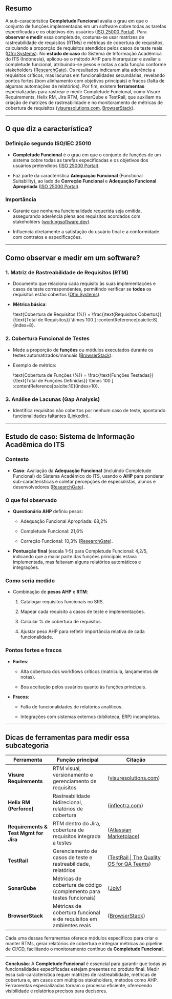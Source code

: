 ## Resumo

A sub-característica **Completude Funcional** avalia o grau em que o conjunto de funções implementadas em um software cobre todas as tarefas especificadas e os objetivos dos usuários ([ISO 25000 Portal](https://iso25000.com/index.php/en/iso-25000-standards/iso-25010?utm_source=chatgpt.com "ISO/IEC 25010 - ISO 25000")). Para **observar e medir** essa completude, costuma-se usar matrizes de rastreabilidade de requisitos (RTMs) e métricas de cobertura de requisitos, calculando a proporção de requisitos atendidos pelos casos de teste reais ([Ofni Systems](https://www.ofnisystems.com/services/validation/traceability-matrix/?utm_source=chatgpt.com "Requirements Traceability Matrix (Trace Matrix, RTM, TM)")). No **estudo de caso** do Sistema de Informação Acadêmica do ITS (Indonesia), aplicou-se o método AHP para hierarquizar e avaliar a completude funcional, atribuindo-se pesos e notas a cada função conforme stakeholders ([ResearchGate](https://www.researchgate.net/publication/377391729_Software_Quality_Measurement_for_Functional_Suitability_Performance_Efficiency_and_Reliability_Characteristics_Using_Analytical_Hierarchy_Process?utm_source=chatgpt.com "(PDF) Software Quality Measurement for Functional Suitability ...")). Os resultados indicaram alta aderência a requisitos críticos, mas lacunas em funcionalidades secundárias, revelando pontos fortes (bom alinhamento com objetivos principais) e fracos (falta de algumas automações de relatórios). Por fim, existem **ferramentas** especializadas para rastrear e medir Completude Funcional, como Visure Requirements, Helix RM, Jira RTM, SonarQube e TestRail, que auxiliam na criação de matrizes de rastreabilidade e no monitoramento de métricas de cobertura de requisitos ([visuresolutions.com](https://visuresolutions.com/blog/traceability-matrix/?utm_source=chatgpt.com "Best 8 Requirements Traceability Matrix Tools for 2024"), [BrowserStack](https://www.browserstack.com/guide/test-coverage-metrics-in-software-testing?utm_source=chatgpt.com "Top Test Coverage Metrics in Software Testing | BrowserStack")).

---

## O que diz a característica?

### Definição segundo ISO/IEC 25010

- **Completude Funcional** é o grau em que o conjunto de funções de um sistema cobre todas as tarefas especificadas e os objetivos dos usuários pretendidos ([ISO 25000 Portal](https://iso25000.com/index.php/en/iso-25000-standards/iso-25010?utm_source=chatgpt.com "ISO/IEC 25010 - ISO 25000")).
    
- Faz parte da característica **Adequação Funcional** (Functional Suitability), ao lado de **Correção Funcional** e **Adequação Funcional Apropriada** ([ISO 25000 Portal](https://iso25000.com/index.php/en/iso-25000-standards/iso-25010?utm_source=chatgpt.com "ISO/IEC 25010 - ISO 25000")).
    

### Importância

- Garante que nenhuma funcionalidade requerida seja omitida, assegurando aderência plena aos requisitos acordados com stakeholders ([workingsoftware.dev](https://www.workingsoftware.dev/the-ultimate-guide-to-write-non-functional-requirements/?utm_source=chatgpt.com "Ultimate Guide to Non-Functional Requirements for Architects")).
    
- Influencia diretamente a satisfação do usuário final e a conformidade com contratos e especificações.
    

---

## Como observar e medir em um software?

### 1. Matriz de Rastreabilidade de Requisitos (RTM)

- Documento que relaciona cada requisito às suas implementações e casos de teste correspondentes, permitindo verificar se **todos** os requisitos estão cobertos ([Ofni Systems](https://www.ofnisystems.com/services/validation/traceability-matrix/?utm_source=chatgpt.com "Requirements Traceability Matrix (Trace Matrix, RTM, TM)")).
    
- **Métrica básica**:
    
    \text{Cobertura de Requisitos (\%)} = \frac{\text{Requisitos Cobertos}}{\text{Total de Requisitos}} \times 100 \] :contentReference[oaicite:8]{index=8}.

### 2. Cobertura Funcional de Testes

- Mede a proporção de **funções** ou módulos executados durante os testes automatizados/manuais ([BrowserStack](https://www.browserstack.com/guide/test-coverage-metrics-in-software-testing?utm_source=chatgpt.com "Top Test Coverage Metrics in Software Testing | BrowserStack")).
    
- Exemplo de métrica:
    
    \text{Cobertura de Funções (\%)} = \frac{\text{Funções Testadas}}{\text{Total de Funções Definidas}} \times 100 \] :contentReference[oaicite:10]{index=10}.

### 3. Análise de Lacunas (Gap Analysis)

- Identifica requisitos não cobertos por nenhum caso de teste, apontando funcionalidades faltantes ([LinkedIn](https://www.linkedin.com/pulse/requirement-coverage-software-testing-mary-onuorah-ilutf?utm_source=chatgpt.com "Requirement Coverage in Software Testing - LinkedIn")).
    

---

## Estudo de caso: Sistema de Informação Acadêmica do ITS

### Contexto

- **Caso**: Avaliação da **Adequação Funcional** (incluindo Completude Funcional) do Sistema Acadêmico do ITS, usando o **AHP** para ponderar sub-características e coletar percepções de especialistas, alunos e desenvolvedores ([ResearchGate](https://www.researchgate.net/publication/377391729_Software_Quality_Measurement_for_Functional_Suitability_Performance_Efficiency_and_Reliability_Characteristics_Using_Analytical_Hierarchy_Process?utm_source=chatgpt.com "(PDF) Software Quality Measurement for Functional Suitability ...")).
    

### O que foi observado

- **Questionário AHP** definiu pesos:
    
    - Adequação Funcional Apropriada: 68,2%
        
    - Completude Funcional: 21,6%
        
    - Correção Funcional: 10,3% ([ResearchGate](https://www.researchgate.net/publication/377391729_Software_Quality_Measurement_for_Functional_Suitability_Performance_Efficiency_and_Reliability_Characteristics_Using_Analytical_Hierarchy_Process?utm_source=chatgpt.com "(PDF) Software Quality Measurement for Functional Suitability ...")).
        
- **Pontuação final** (escala 1–5) para Completude Funcional: 4,2/5, indicando que a maior parte das funções principais estava implementada, mas faltavam alguns relatórios automáticos e integrações.
    

### Como seria medido

- Combinação de **pesos AHP** e **RTM**:
    
    1. Catalogar requisitos funcionais no SRS.
        
    2. Mapear cada requisito a casos de teste e implementações.
        
    3. Calcular % de cobertura de requisitos.
        
    4. Ajustar peso AHP para refletir importância relativa de cada funcionalidade.
        

### Pontos fortes e fracos

- **Fortes**:
    
    - Alta cobertura dos workflows críticos (matrícula, lançamentos de notas).
        
    - Boa aceitação pelos usuários quanto às funções principais.
        
- **Fracos**:
    
    - Falta de funcionalidades de relatórios analíticos.
        
    - Integrações com sistemas externos (biblioteca, ERP) incompletas.
        

---

## Dicas de ferramentas para medir essa subcategoria

|Ferramenta|Função principal|Citação|
|---|---|---|
|**Visure Requirements**|RTM visual, versionamento e gerenciamento de requisitos|([visuresolutions.com](https://visuresolutions.com/blog/traceability-matrix/?utm_source=chatgpt.com "Best 8 Requirements Traceability Matrix Tools for 2024"))|
|**Helix RM (Perforce)**|Rastreabilidade bidirecional, relatórios de cobertura|([inflectra.com](https://www.inflectra.com/tools/requirements-management/10-best-requirements-traceability-tools?utm_source=chatgpt.com "Best Requirements Traceability Software for 2025"))|
|**Requirements & Test Mgmt for Jira**|RTM dentro do Jira, cobertura de requisitos integrada a testes|([Atlassian Marketplace](https://marketplace.atlassian.com/apps/1220294/requirements-test-management-for-jira?utm_source=chatgpt.com "Requirements & Test Management for Jira - Atlassian Marketplace"))|
|**TestRail**|Gerenciamento de casos de teste e rastreabilidade, relatórios|([TestRail \| The Quality OS for QA Teams](https://www.testrail.com/blog/traceability-test-coverage-in-testrail/?utm_source=chatgpt.com "Traceability and Test Coverage in TestRail"))|
|**SonarQube**|Métricas de cobertura de código (complemento para testes funcionais)|([Joiv](https://joiv.org/index.php/joiv/article/download/2441/816?utm_source=chatgpt.com "[PDF] Software Quality Measurement for Functional Suitability ..."))|
|**BrowserStack**|Métricas de cobertura funcional e de requisitos em ambientes reais|([BrowserStack](https://www.browserstack.com/guide/test-coverage-metrics-in-software-testing?utm_source=chatgpt.com "Top Test Coverage Metrics in Software Testing \| BrowserStack"))|

Cada uma dessas ferramentas oferece módulos específicos para criar e manter RTMs, gerar relatórios de cobertura e integrar métricas ao pipeline de CI/CD, facilitando o monitoramento contínuo da **Completude Funcional**.

---

**Conclusão**: A **Completude Funcional** é essencial para garantir que todas as funcionalidades especificadas estejam presentes no produto final. Medir essa sub-característica requer matrizes de rastreabilidade, métricas de cobertura e, em casos com múltiplos stakeholders, métodos como AHP. Ferramentas especializadas tornam o processo eficiente, oferecendo visibilidade e relatórios precisos para decisores.